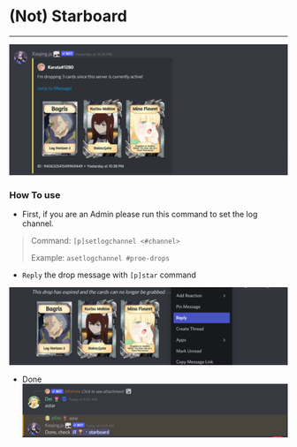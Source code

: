 # (Not) Starboard
----

![(Not) Starboard](/img/features/starboard.png)

### How To use

- First, if you are an Admin please run this command to set the log channel.

> Command: `[p]setlogchannel <#channel>`
> 
> Example: `asetlogchannel #proe-drops`

- `Reply` the drop message with `[p]star` command

![](/img/features/star2.png)

- Done 
![](/img/features/stardone.png)
